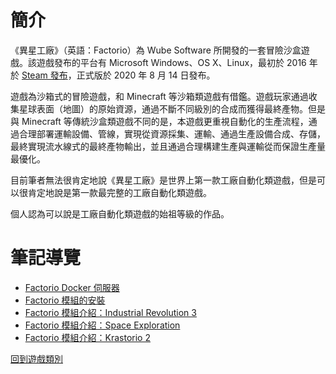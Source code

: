 # 簡介
《異星工廠》（英語：Factorio）為 Wube Software 所開發的一套冒險沙盒遊戲。該遊戲發布的平台有 Microsoft Windows、OS X、Linux，最初於 2016 年於 [Steam 發布](https://store.steampowered.com/app/427520/Factorio/)，正式版於 
2020 年 8 月 14 日發布。

遊戲為沙箱式的冒險遊戲，和 Minecraft 等沙箱類遊戲有借鑑。遊戲玩家通過收集星球表面（地圖）的原始資源，通過不斷不同級別的合成而獲得最終產物。但是與 Minecraft 等傳統沙盒類遊戲不同的是，本遊戲更重視自動化的生產流程，通過合理部署運輸設備、管線，實現從資源採集、運輸、通過生產設備合成、存儲，最終實現流水線式的最終產物輸出，並且通過合理構建生產與運輸從而保證生產量最優化。

目前筆者無法很肯定地說《異星工廠》是世界上第一款工廠自動化類遊戲，但是可以很肯定地說是第一款最完整的工廠自動化類遊戲。

個人認為可以說是工廠自動化類遊戲的始祖等級的作品。


# 筆記導覽

+ [Factorio Docker 伺服器](./Factorio%20Docker%20伺服器.md)
+ [Factorio 模組的安裝](./Factorio%20模組的安裝.md)
+ [Factorio 模組介紹：Industrial Revolution 3](./Factorio%20模組介紹：Industrial%20Revolution%203.md)
+ [Factorio 模組介紹：Space Exploration](./Factorio%20模組介紹：Space%20Exploration.md)
+ [Factorio 模組介紹：Krastorio 2](./Factorio%20模組介紹：Krastorio%202.md)


[回到遊戲類別](../Game.md)